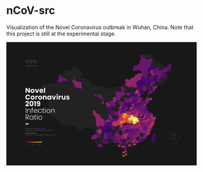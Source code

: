 # nCoV-src

Visualization of the Novel Coronavirus outbreak in Wuhan, China. Note that this project is still at the experimental stage.

![Preview](assets/showcase.jpg "Preview")
